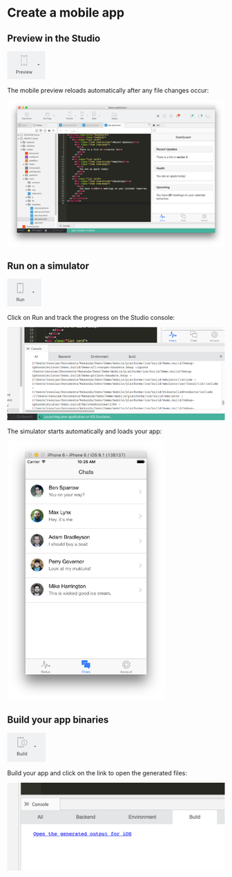 ---
---

# Create a mobile app

## Preview in the Studio

<img src="img/toolbar-mobile-preview.png" />

The mobile preview reloads automatically after any file changes occur:

<img src="img/mobile-preview.png" />

## Run on a simulator

<img src="img/toolbar-mobile-run.png" />

Click on Run and track the progress on the Studio console:

<img src="img/mobile-simulator-launching.png" />

The simulator starts automatically and loads your app:

<img height="600px;" src="img/mobile-simulator.png" />

## Build your app binaries

<img src="img/toolbar-mobile-build.png" />

Build your app and click on the link to open the generated files:

<img src="img/console-mobile-build.png" />
